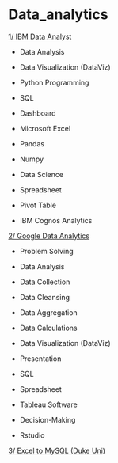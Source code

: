 # Data_analytics


[1/ IBM Data Analyst](https://github.com/vanthachvn80/Data_analytics/tree/main/IBM%20Data%20Analyst)

* Data Analysis

* Data Visualization (DataViz)

* Python Programming

* SQL

* Dashboard

* Microsoft Excel

* Pandas

* Numpy

* Data Science

* Spreadsheet

* Pivot Table

* IBM Cognos Analytics 

[2/ Google Data Analytics](https://github.com/vanthachvn80/Data_analytics/tree/main/IBM%20Data%20Analyst)

* Problem Solving

* Data Analysis

* Data Collection

* Data Cleansing

* Data Aggregation

* Data Calculations

* Data Visualization (DataViz)

* Presentation

* SQL

* Spreadsheet

* Tableau Software

* Decision-Making

* Rstudio
 
[3/ Excel to MySQL (Duke Uni)](https://github.com/vanthachvn80/Data_analytics/tree/main/Excel%20to%20MySQL_Analytic%20Techniques%20for%20Business%20(Duke%20Uni))




